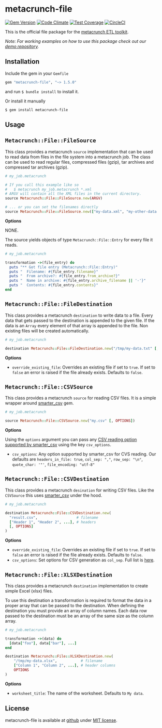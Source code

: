 metacrunch-file
===============

[![Gem Version](https://badge.fury.io/rb/metacrunch-file.svg)](http://badge.fury.io/rb/metacrunch-file)
[![Code Climate](https://codeclimate.com/github/ubpb/metacrunch-file/badges/gpa.svg)](https://codeclimate.com/github/ubpb/metacrunch-file)
[![Test Coverage](https://codeclimate.com/github/ubpb/metacrunch-file/badges/coverage.svg)](https://codeclimate.com/github/ubpb/metacrunch-file/coverage)
[![CircleCI](https://circleci.com/gh/ubpb/metacrunch-file.svg?style=svg)](https://circleci.com/gh/ubpb/metacrunch-file)

This is the official file package for the [metacrunch ETL toolkit](https://github.com/ubpb/metacrunch). 

*Note: For working examples on how to use this package check out our [demo repository](https://github.com/ubpb/metacrunch-demo).*


Installation
------------

Include the gem in your `Gemfile`

```ruby
gem "metacrunch-file", "~> 1.5.0"
```

and run `$ bundle install` to install it.

Or install it manually

```
$ gem install metacrunch-file
```


Usage
-----

## `Metacrunch::File::FileSource`

This class provides a metacrunch `source` implementation that can be used to read data from files in the file system into a metacrunch job. The class can be used to read regular files, compressed files (gzip), tar archives and compressed tar archives (gzip).

```ruby
# my_job.metacrunch

# If you call this example like so
#   $ metacrunch my_job.metacrunch *.xml
# ARGV will contain all the XML files in the current directory.
source Metacrunch::File::FileSource.new(ARGV)

# ... or you can set the filenames directly
source Metacrunch::File::FileSource.new(["my-data.xml", "my-other-data.xml", "..."])
```

**Options**

NONE.

The source yields objects of type `Metacrunch::File::Entry` for every file it reads. 

```ruby
# my_job.metacrunch

transformation ->(file_entry) do
  puts "** Got file entry (Metacrunch::File::Entry)"
  puts "  Filename: #{file_entry.filename}"
  puts "  From archive?: #{file_entry.from_archive?}"
  puts "  Name in archive: #{file_entry.archive_filename || '-'}"
  puts "  Contents: #{file_entry.contents}"
end
```

## `Metacrunch::File::FileDestination`

This class provides a metacrunch `destination` to write data to a file. Every data that gets passed to the destination is appended to the given file. If the data is an `Array` every element of that array is appended to the file. Non existing files will be created automatically.

```ruby
# my_job.metacrunch

destination Metacrunch::File::FileDestination.new("/tmp/my-data.txt" [, OPTIONS])
```

**Options**

* `override_existing_file`: Overrides an existing file if set to `true`. If set to `false` an error is raised if the file already exists. Defaults to `false`.

## `Metacrunch::File::CSVSource`

This class provides a metacrunch `source` for reading CSV files. It is a simple wrapper around [smarter_csv](https://github.com/tilo/smarter_csv) gem.

```ruby
# my_job.metacrunch

source Metacrunch::File::CSVSource.new("my.csv" [, OPTIONS])
```

**Options**

Using the `options` argument you can pass any [CSV reading option supported by smarter_csv](https://github.com/tilo/smarter_csv/blob/main/docs/options.md#csv-reading) using the key `csv_options`.

* `csv_options`: Any option supported by smarter_csv for CVS reading. Our defaults are `headers_in_file: true`, `col_sep: ","`, `row_sep: "\n"`, `quote_char: '"'`, `file_encoding: "utf-8"`

## `Metacrunch::File::CSVDestination`

This class provides a metacrunch `desination` for writing CSV files. Like the `CSVSource` this uses [smarter_csv](https://github.com/tilo/smarter_csv) under the hood.

```ruby
# my_job.metacrunch

destination Metacrunch::File::CSVDestination.new(
  "result.csv",                  # filename
  ["Header 1", "Header 2", ...], # headers 
  [, OPTIONS]
)
```

**Options**

* `override_existing_file`: Overrides an existing file if set to `true`. If set to `false` an error is raised if the file already exists. Defaults to `false`.
* `csv_options`: Set options for CSV generation as `col_sep`. Full list is [here](https://ruby-doc.org/stdlib/libdoc/csv/rdoc/CSV.html#class-CSV-label-Options).

## `Metacrunch::File::XLSXDestination`

This class provides a metacrunch `destination` implementation to create simple Excel (xlsx) files.

To use this destination a transformation is required to format the data in a proper array that can be passed to the destination. When defining the destination you must provide an array of column names. Each data row passed to the destination must be an array of the same size as the column array.

```ruby
# my_job.metacrunch

transformation ->(data) do
  [data["foo"], data["bar"], ...]
end

destination Metacrunch::File::XLSXDestination.new(
    "/tmp/my-data.xlsx",           # filename
    ["Column 1", "Column 2", ...], # header columns
    OPTIONS
)
```

**Options**

* `worksheet_title`: The name of the worksheet. Defaults to `My data`.

License
-------

metacrunch-file is available at [github](https://github.com/ubpb/metacrunch-file) under [MIT license](https://github.com/ubpb/metacrunch-file/blob/master/License.txt).

